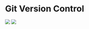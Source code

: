 # Git Version Control

<img src=https://github.com/RubensZimbres/Repo-2019/blob/master/Git-Version-Control/git_clean0.png>  

<img src=https://github.com/RubensZimbres/Repo-2019/blob/master/Git-Version-Control/git_log33.png>  
